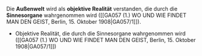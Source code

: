 Die **Außenwelt** wird als **objektive Realität** verstanden, die durch die **Sinnesorgane** wahrgenommen wird ([[GA057 (1.) WO UND WIE FINDET MAN DEN GEIST, Berlin, 15. Oktober 1908|GA057/1]]).

*   Objektive Realität, die durch die Sinnesorgane wahrgenommen wird ([[GA057 (1.) WO UND WIE FINDET MAN DEN GEIST, Berlin, 15. Oktober 1908|GA057/1]])

